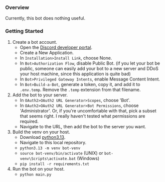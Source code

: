 ### Overview
Currently, this bot does nothing useful.

### Getting Started
1. Create a bot account.
    - Open the [Discord developer portal](https://discord.com/developers/applications).
    - Create a New Application.
    - In `Installation>Install Link`, choose None.
    - In `Bot>Authorization Flow`, disable Public Bot. (if you let your bot be public, someone can easily add your bot to a new server and DDoS your host machine, since this application is quite bad)
    - In `Bot>Privileged Gateway Intents`, enable Message Content Intent.
    - In `Bot>Build-a-Bot`, generate a token, copy it, and add it to `.env.temp`. Remove the `.temp` extension from that filename.
2. Add the bot to your server.
    - In `OAuth2>OAuth2 URL Generator>Scopes`, choose 'Bot'.
    - In `OAuth2>OAuth2 URL Generator>Bot Permissions`, choose 'Administrator'. Or, if you're uncomfortable with that, pick a subset that seems right. I really haven't tested what permissions are required.
    - Navigate to the URL, then add the bot to the server you want.
3. Build the venv on your host.
    - Download [python3.13](https://www.python.org/downloads/release/python-3130/).
    - Navigate to this local repository.
    - `python3.13 -m venv bot-venv`
    - `source bot-venv/bin/activate` (UNIX) or `bot-venv\Scripts\activate.bat` (Windows)
    - `pip install -r requirements.txt`
4. Run the bot on your host.
    - `python main.py`